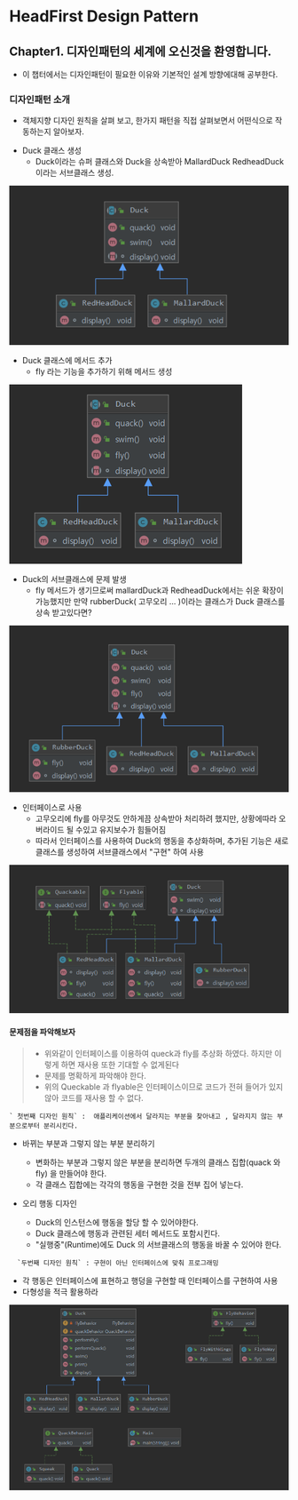 # HeadFirst Design Pattern

## Chapter1. 디자인패턴의 세계에 오신것을 환영합니다.
- 이 챕터에서는 디자인패턴이 필요한 이유와 기본적인 설계 방향에대해 공부한다.


###  디자인패턴 소개
- 객체지향 디자인 원칙을 살펴 보고, 한가지 패턴을 직접 살펴보면서 어떤식으로 작동하는지 알아보자.

* Duck 클래스 생성 
    * Duck이라는 슈퍼 클래스와 Duck을 상속받아 MallardDuck RedheadDuck 이라는 서브클래스 생성.

 ![UML1_CreateDuck](img/createDuck.png)
 


* Duck 클래스에 메서드 추가
    * fly 라는 기능을 추가하기 위해 메서드 생성
    
 ![UML2 Createfly](img/createfly.PNG)


* Duck의 서브클래스에 문제 발생
    * fly 메서드가 생기므로써 mallardDuck과 RedheadDuck에서는 쉬운 확장이 가능했지만 만약 rubberDuck( 고무오리 ... )이라는 클래스가 Duck 클래스를 상속 받고있다면?

 ![UML2 badSituation](img/badSituation.png)


* 인터페이스로 사용
    * 고무오리에 fly를 아무것도 안하게끔 상속받아 처리하려 했지만, 상황에따라 오버라이드 될 수있고 유지보수가 힘들어짐
    * 따라서 인터페이스를 사용하여 Duck의 행동을 추상화하며, 추가된 기능은 새로 클래스를 생성하여 서브클래스에서 "구현" 하여 사용

![UML2 interface](img/interface.png)


#### 문제점을 파악해보자
> * 위와같이 인터페이스를 이용하여 queck과 fly를 추상화 하였다. 하지만 이렇게 하면 재사용 또한 기대할 수 없게된다
> * 문제를 명확하게 파악해야 한다.
> * 위의 Queckable 과 flyable은 인터페이스이므로 코드가 전혀 들어가 있지 않아 코드를 재사용 할 수 없다.

```
` 첫번째 디자인 원칙` :  애플리케이션에서 달라지는 부분을 찾아내고 , 달라지지 않는 부분으로부터 분리시킨다.
```


* 바뀌는 부분과 그렇지 않는 부분 분리하기
    * 변화하는 부분과 그렇지 않은 부분을 분리하면 두개의 클래스 집합(quack 와 fly) 을 만들어야 한다.
    * 각 클래스 집합에는 각각의 행동을 구현한 것을 전부 집어 넣는다.
 
 
* 오리 행동 디자인
    * Duck의 인스턴스에 행동을 할당 할 수 있어야한다.
    * Duck 클래스에 행동과 관련된 세터 메서드도 포함시킨다.
    * "실행중"(Runtime)에도 Duck 의 서브클래스의 행동을 바꿀 수 있어야 한다.
 
```
  `두번째 디자인 원칙` : 구현이 아닌 인터페이스에 맞춰 프로그래밍
```
* 각 행동은 인터페이스에 표현하고 행덩을 구현할 때 인터페이스를 구현하여 사용
* 다형성을 적극 활용하라

![최종디자인](img/duck.PNG)